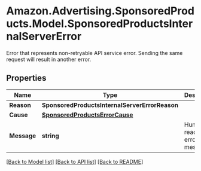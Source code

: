 # Amazon.Advertising.SponsoredProducts.Model.SponsoredProductsInternalServerError
Error that represents non-retryable API service error. Sending the same request will result in another error.

## Properties

Name | Type | Description | Notes
------------ | ------------- | ------------- | -------------
**Reason** | **SponsoredProductsInternalServerErrorReason** |  | 
**Cause** | [**SponsoredProductsErrorCause**](SponsoredProductsErrorCause.md) |  | [optional] 
**Message** | **string** | Human readable error message | 

[[Back to Model list]](../README.md#documentation-for-models) [[Back to API list]](../README.md#documentation-for-api-endpoints) [[Back to README]](../README.md)

